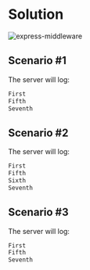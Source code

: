 # Solution

![express-middleware]

## Scenario #1
The server will log:
```bash
First
Fifth
Seventh
```

## Scenario #2
The server will log:
```bash
First
Fifth
Sixth
Seventh
```

## Scenario #3
The server will log:
```bash
First
Fifth
Seventh
```


[express-middleware]: https://appacademy-open-assets.s3.us-west-1.amazonaws.com/Modular-Curriculum/content/module-04/week-10/practices/express-predict-middleware-order.png
